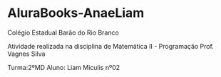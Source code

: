 # AluraBooks-AnaeLiam

Colégio Estadual Barão do Rio Branco

Atividade realizada na disciplina de Matemática II - Programação
Prof. Vagnes Silva

Turma:2ºMD
Aluno: Liam Miculis nº02
